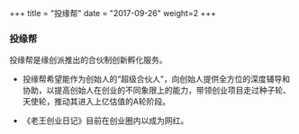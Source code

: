 +++
title = "投缘帮"
date = "2017-09-26"
weight=2
+++

### 投缘帮

投缘帮是缘创派推出的合伙制创新孵化服务。

* 投缘帮希望能作为创始人的“超级合伙人”，向创始人提供全方位的深度辅导和协助，以提高创始人在创业的不同象限上的能力，带领创业项目走过种子轮、天使轮，推动其进入上亿估值的A轮阶段。

* 《老王创业日记》目前在创业圈内以成为网红。
